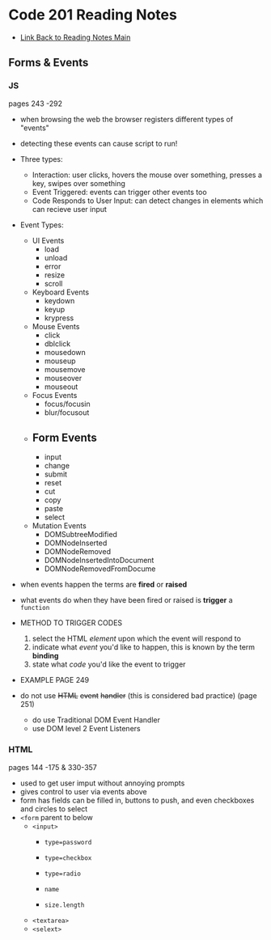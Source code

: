 # Code 201 Reading Notes

* [Link Back to Reading Notes Main](https://pale-crusader.github.io/reading-notes)


##  Forms & Events

 ### JS
pages 243 -292 

* when browsing the web the browser registers different types of "events"
* detecting these events can cause script to run!
* Three types: 
    * Interaction: user clicks, hovers the mouse over something, presses a key, swipes over something
    * Event Triggered: events can trigger other events too
    * Code Responds to User Input: can detect changes in elements which can recieve user input 
* Event Types:
    * UI Events
        * load
        * unload
        * error
        * resize
        * scroll
    * Keyboard Events
        * keydown
        * keyup
        * krypress
    * Mouse Events
        * click
        * dblclick
        * mousedown
        * mouseup
        * mousemove
        * mouseover
        * mouseout
    * Focus Events
        * focus/focusin
        * blur/focusout
    * ## **Form Events**
        * input
        * change
        * submit
        * reset
        * cut
        * copy
        * paste
        * select
    * Mutation Events
        * DOMSubtreeModified 
        * DOMNodeInserted
        * DOMNodeRemoved
        * DOMNodeInsertedIntoDocument
        * DOMNodeRemovedFromDocume

* when events happen the terms are **fired** or **raised** 
* what events do when they have been fired or raised is **trigger** a ```function```

* METHOD TO TRIGGER CODES
    1. select the HTML _element_ upon which the event will respond to
    2. indicate what _event_ you'd like to happen, this is known by the term **binding**
    3. state what _code_ you'd like the event to trigger

* EXAMPLE PAGE 249

* do not use ~~HTML~~ ~~event~~ ~~handler~~ (this is considered bad practice) (page 251)
    * do use Traditional DOM Event Handler
    * use DOM level 2 Event Listeners



### HTML
pages 144 -175 & 330-357 
* used to get user imput without annoying prompts
* gives control to user via events above
* form has fields can be filled in, buttons to push, and even checkboxes and circles to select
* ```<form``` parent to below
    * ```<input>```
        * ```type=password```

        * ```type=checkbox```
        * ```type=radio```
        * ```name```
        * ```size.length```
    * ```<textarea>```
    * ```<selext>```
